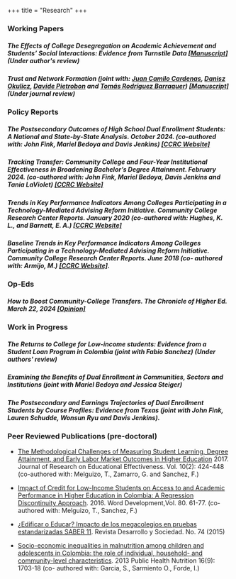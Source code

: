 +++
title = "Research"
+++

### Working Papers
##### The Effects of College Desegregation on Academic Achievement and Students’ Social Interactions: Evidence from Turnstile Data [[Manuscript]](/static/Velasco_turnstiles_diversity2023.pdf) (Under author's review)


##### Trust and Network Formation (joint with: [Juan Camilo Cardenas](https://economia.uniandes.edu.co/profesores/juan-camilo-cardenas), [Danisz Okulicz](https://www.okulicz.eu/research), [Davide Pietrobon](https://sites.google.com/view/davide-pietrobon/research?authuser=0) and [Tomás Rodríguez Barraquer](https://sites.google.com/site/tomasrodriguezbarraquer/)) [[Manuscript]](/static/trust_paper.pdf)  (Under journal review)


### Policy Reports

##### The Postsecondary Outcomes of High School Dual Enrollment Students: A National and State-by-State Analysis. October 2024. (co-authored with: John Fink, Mariel Bedoya and Davis Jenkins) [[CCRC Website]](https://ccrc.tc.columbia.edu/publications/postsecondary-outcomes-dual-enrollment-national-state.html)

##### Tracking Transfer: Community College and Four-Year Institutional Effectiveness in Broadening Bachelor’s Degree Attainment. February 2024. (co-authored with: John Fink, Mariel Bedoya, Davis Jenkins and Tania LaViolet) [[CCRC Website]](https://ccrc.tc.columbia.edu/publications/Tracking-Transfer-Community-College-and-Four-Year-Institutional-Effectiveness-in-Broadening-Bachelors-Degree-Attainment.html)

#####  Trends in Key Performance Indicators Among Colleges Participating in a Technology-Mediated Advising Reform Initiative. Community College Research Center Reports. January 2020 (co-authored with: Hughes, K. L., and Barnett, E. A.) [[CCRC Website]](https://ccrc.tc.columbia.edu/publications/kpis-technology-mediated-advising-reform.html)

##### Baseline Trends in Key Performance Indicators Among Colleges Participating in a Technology-Mediated Advising Reform Initiative. Community College Research Center Reports. June 2018 (co- authored with: Armijo, M.) [[CCRC Website]](https://ccrc.tc.columbia.edu/publications/baseline-kpis-technology-mediated-advising-reform.html).

### Op-Eds

##### How to Boost Community-College Transfers. The Chronicle of Higher Ed. March 22, 2024 [[Opinion]](https://www.chronicle.com/article/how-to-boost-community-college-transfers)

### Work in Progress

##### The Returns to College for Low-income students: Evidence from a Student Loan Program in Colombia (joint with Fabio Sanchez)  (Under authors' review)

##### Examining the Benefits of Dual Enrollment in Communities, Sectors and Institutions (joint with Mariel Bedoya and Jessica Steiger)

##### The Postsecondary and Earnings Trajectories of Dual Enrollment Students by Course Profiles: Evidence from Texas (joint with John Fink, Lauren Schudde, Wonsun Ryu and Davis Jenkins).


### Peer Reviewed Publications (pre-doctoral)

* [The Methodological Challenges of Measuring Student Learning, Degree Attainment, and Early Labor Market Outcomes in Higher Education](https://doi.org/10.1080/19345747.2016.1238985) 2017. Journal of Research on Educational Effectiveness. Vol. 10(2): 424-448 (co-authored with: Melguizo, T., Zamarro, G. and Sanchez, F.)

* [Impact of Credit for Low-Income Students on Access to and Academic Performance in Higher Education in Colombia: A Regression Discontinuity Approach](https://doi.org/10.1016/j.worlddev.2015.11.018). 2016. Word Development,Vol. 80. 61-77. (co- authored with: Melguizo, T., Sanchez, F.)

* [¿Edificar o Educar? Impacto de los megacolegios en pruebas estandarizadas SABER 11](https://revistas.uniandes.edu.co/doi/pdf/10.13043/dys.74.4). Revista Desarrollo y Sociedad. No. 74 (2015)

* [Socio-economic inequalities in malnutrition among children and adolescents in Colombia: the role of individual, household- and community-level characteristics](https://www.cambridge.org/core/journals/public-health-nutrition/article/socioeconomic-inequalities-in-malnutrition-among-children-and-adolescents-in-colombia-the-role-of-individual-household-and-communitylevel-characteristics/C51E7686D1114530155B92A0C2C86738). 2013 Public Health Nutrition 16(9): 1703-18 (co- authored with: Garcia, S., Sarmiento O., Forde, I.)
